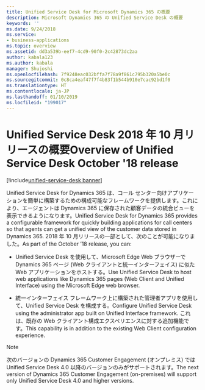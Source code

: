 ```yaml
---
title: Unified Service Desk for Microsoft Dynamics 365 の概要
description: Microsoft Dynamics 365 の Unified Service Desk の概要
keywords: ''
ms.date: 9/24/2018
ms.service:
- business-applications
ms.topic: overview
ms.assetid: dd3a539b-eef7-4cd9-90f0-2c42873dc2aa
author: kabala123
ms.author: kabala
manager: Shujoshi
ms.openlocfilehash: 7f9248eac032bffa7f78a9f861c795b320a5be0c
ms.sourcegitcommit: 0c8ca4eaf47f7f4b83f1b544b910e7cac92bd1f0
ms.translationtype: HT
ms.contentlocale: ja-JP
ms.lasthandoff: 01/10/2019
ms.locfileid: "199017"
---
```

#  <a name="overview-of-unified-service-desk-october-18-release"></a><span data-ttu-id="a6c72-103">Unified Service Desk 2018 年 10 月リリースの概要</span><span class="sxs-lookup"><span data-stu-id="a6c72-103">Overview of Unified Service Desk October '18 release</span></span>

[!include[unified-service-desk banner](../../../includes/unified-service-desk.md)]

<span data-ttu-id="a6c72-104">Unified Service Desk for Dynamics 365 は、コール センター向けアプリケーションを簡単に構築するための構成可能なフレームワークを提供します。これにより、エージェントは Dynamics 365 に保存された顧客データの統合ビューを表示できるようになります。</span><span class="sxs-lookup"><span data-stu-id="a6c72-104">Unified Service Desk for Dynamics 365 provides a configurable framework for quickly building applications for call centers so that agents can get a unified view of the customer data stored in Dynamics 365.</span></span> <span data-ttu-id="a6c72-105">2018 年 10 月リリースの一部として、次のことが可能になりました。</span><span class="sxs-lookup"><span data-stu-id="a6c72-105">As part of the October ’18 release, you can:</span></span>

- <span data-ttu-id="a6c72-106">Unified Service Desk を使用して、Microsoft Edge Web ブラウザーで Dynamics 365 ページ (Web クライアントと統一インターフェイス) に似た Web アプリケーションをホストする。</span><span class="sxs-lookup"><span data-stu-id="a6c72-106">Use Unified Service Desk to host web applications like Dynamics 365 pages (Web Client and Unified Interface) using the Microsoft Edge web browser.</span></span>

- <span data-ttu-id="a6c72-107">統一インターフェイス フレームワーク上に構築された管理者アプリを使用して、Unified Service Desk を構成する。</span><span class="sxs-lookup"><span data-stu-id="a6c72-107">Configure Unified Service Desk using the administrator app built on Unified Interface framework.</span></span> <span data-ttu-id="a6c72-108">これは、既存の Web クライアント構成エクスペリエンスに対する追加機能です。</span><span class="sxs-lookup"><span data-stu-id="a6c72-108">This capability is in addition to the existing Web Client configuration experience.</span></span>

> [!NOTE]
> <span data-ttu-id="a6c72-109">次のバージョンの Dynamics 365 Customer Engagement (オンプレミス) では Unified Service Desk 4.0 以降のバージョンのみがサポートされます。</span><span class="sxs-lookup"><span data-stu-id="a6c72-109">The next version of Dynamics 365 Customer Engagement (on-premises) will support only Unified Service Desk 4.0 and higher versions.</span></span>

